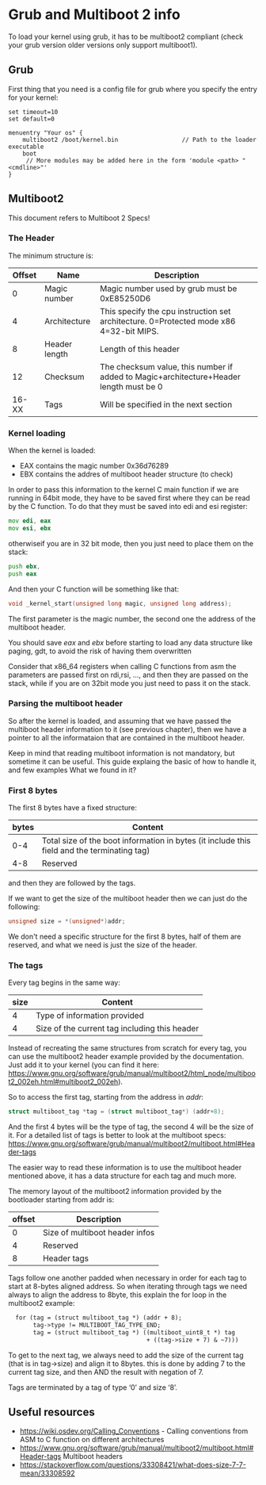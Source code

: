 # Grub and Multiboot 2 info
To load your kernel using grub, it has to be multiboot2 compliant (check your grub version older versions only support multiboot1). 

## Grub

First thing that you need is a config file for grub where you specify the entry for your kernel: 
```grub
set timeout=10
set default=0

menuentry "Your os" {
    multiboot2 /boot/kernel.bin                  // Path to the loader executable
    boot
     // More modules may be added here in the form 'module <path> "<cmdline>"'
}
```


## Multiboot2
This document refers to Multiboot 2 Specs!

### The Header

The minimum structure is: 

|Offset |  Name               | Description              | 
|-------|---------------------|--------------------------|
|  0    | Magic number        | Magic number used by grub must be 0xE85250D6|
|  4    | Architecture        | This specify the cpu instruction set architecture. 0=Protected mode x86 4=32-bit MIPS.|
|  8    | Header length       | Length of this header |
|  12   | Checksum			  | The checksum value, this number if added to Magic+architecture+Header length must be 0|
| 16-XX | Tags                | Will be specified in the next section |


### Kernel loading

When the kernel is loaded: 

* EAX contains the magic number 0x36d76289 
* EBX contains the addres of multiboot header structure (to check) 

In order to pass this information to the kernel C main function if we are running in 64bit mode, they have to be saved first where they can be read by the C function. 
To do that they must be saved  into edi and esi register:

```asm
mov edi, eax
mov esi, ebx
```

otherwiseif you are in 32 bit mode, then you just need to place them on the stack:

```asm
push ebx,
push eax
```

And then your C function will be something like that: 

```C
void _kernel_start(unsigned long magic, unsigned long address);
```


The first parameter is the magic number, the second one the address of the multiboot header. 

You should save *eax*  and *ebx* before starting to load any data structure like paging, gdt, to avoid the risk of having them overwritten 

Consider that x86_64 registers when calling C functions from asm the parameters are passed first on rdi,rsi, ..., and then they are passed on the stack, while 
if you are on 32bit mode you just need to pass it on the stack. 

### Parsing the multiboot header

So after the kernel is loaded, and assuming that we have passed the multiboot header information to it (see previous chapter), then we have a pointer to all the informataion 
that are contained in the multiboot header. 

Keep in mind that reading multiboot information is not mandatory, but sometime it can be useful. This guide explaing the basic of how to handle it, and few examples
What we found in it? 

### First 8 bytes

The first 8 bytes have a fixed structure: 

| bytes | Content                                                                                    | 
|-------|--------------------------------------------------------------------------------------------|
|  0-4  | Total size of the boot information in bytes (it include this field and the terminating tag)| 
|  4-8  | Reserved                                                                                   | 

and then they are followed by the tags. 

If we want to get the size of the multiboot header then we can just do the following:

```C
unsigned size = *(unsigned*)addr;
```
We don't need a specific structure for the first 8 bytes, half of them are reserved, and what we need is just the size of the header. 


### The tags 

Every tag begins in the same way: 

| size  |  Content                                         |
|-------|--------------------------------------------------|
|   4   | Type of information provided                     | 
|   4   | Size of the current tag including this header    | 

Instead of recreating the same structures from scratch for every tag, you can use the multiboot2 header example provided by the documentation.
Just add it to your kernel (you can find it here: https://www.gnu.org/software/grub/manual/multiboot2/html_node/multiboot2_002eh.html#multiboot2_002eh). 

So to access the first tag, starting from the address in *addr*: 

```C
struct multiboot_tag *tag = (struct multiboot_tag*) (addr+8);
```

And the first 4 bytes will be the type of tag, the second 4 will be the size of it. 
For a detailed list of tags is better to look at the multiboot specs: https://www.gnu.org/software/grub/manual/multiboot2/multiboot.html#Header-tags 

The easier way to read these information is to use the multiboot header mentioned above, it has a data structure for each tag and much more. 

The memory layout of the multiboot2 information provided by the bootloader starting from addr is: 

| offset | Description                    |
|--------|--------------------------------|
|   0    | Size of multiboot header infos |
|   4    | Reserved						  |
|   8	 | Header tags                    |

Tags follow one another padded when necessary in order for each tag to start at 8-bytes aligned address. 
So when iterating through tags we need always to align the address to 8byte, this explain the for loop in the multiboot2 example: 
```gcc
  for (tag = (struct multiboot_tag *) (addr + 8);
       tag->type != MULTIBOOT_TAG_TYPE_END;
       tag = (struct multiboot_tag *) ((multiboot_uint8_t *) tag 
                                       + ((tag->size + 7) & ~7)))
```                                       
To get to the next tag, we always need to add the size of the current tag (that is in tag->size) and align it to 8bytes.
this is done by adding 7 to the current tag size, and then AND the result with negation of 7. 

Tags are terminated by a tag of type ‘0’ and size ‘8’.

## Useful resources

* https://wiki.osdev.org/Calling_Conventions - Calling conventions from ASM to C function on different architectures
* https://www.gnu.org/software/grub/manual/multiboot2/multiboot.html#Header-tags Multiboot headers
* https://stackoverflow.com/questions/33308421/what-does-size-7-7-mean/33308592
